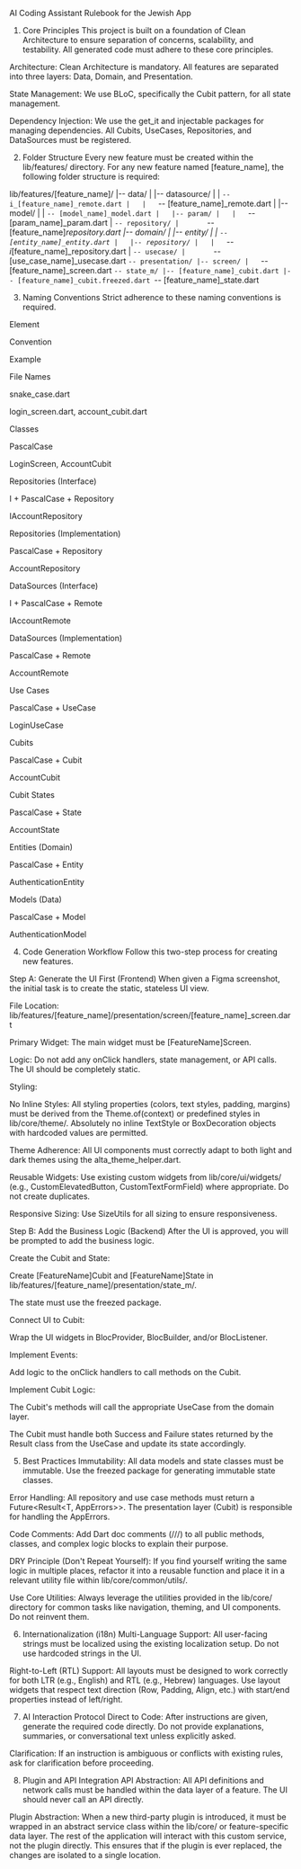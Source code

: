 AI Coding Assistant Rulebook for the Jewish App
1. Core Principles
This project is built on a foundation of Clean Architecture to ensure separation of concerns, scalability, and testability. All generated code must adhere to these core principles.

Architecture: Clean Architecture is mandatory. All features are separated into three layers: Data, Domain, and Presentation.

State Management: We use BLoC, specifically the Cubit pattern, for all state management.

Dependency Injection: We use the get_it and injectable packages for managing dependencies. All Cubits, UseCases, Repositories, and DataSources must be registered.

2. Folder Structure
Every new feature must be created within the lib/features/ directory. For any new feature named [feature_name], the following folder structure is required:

lib/features/[feature_name]/
|-- data/
|   |-- datasource/
|   |   `-- i_[feature_name]_remote.dart
|   |   `-- [feature_name]_remote.dart
|   |-- model/
|   |   `-- [model_name]_model.dart
|   |-- param/
|   |   `-- [param_name]_param.dart
|   `-- repository/
|       `-- [feature_name]_repository.dart
|-- domain/
|   |-- entity/
|   |   `-- [entity_name]_entity.dart
|   |-- repository/
|   |   `-- i_[feature_name]_repository.dart
|   `-- usecase/
|       `-- [use_case_name]_usecase.dart
`-- presentation/
    |-- screen/
    |   `-- [feature_name]_screen.dart
    `-- state_m/
        |-- [feature_name]_cubit.dart
        |-- [feature_name]_cubit.freezed.dart
        `-- [feature_name]_state.dart

3. Naming Conventions
Strict adherence to these naming conventions is required.

Element

Convention

Example

File Names

snake_case.dart

login_screen.dart, account_cubit.dart

Classes

PascalCase

LoginScreen, AccountCubit

Repositories (Interface)

I + PascalCase + Repository

IAccountRepository

Repositories (Implementation)

PascalCase + Repository

AccountRepository

DataSources (Interface)

I + PascalCase + Remote

IAccountRemote

DataSources (Implementation)

PascalCase + Remote

AccountRemote

Use Cases

PascalCase + UseCase

LoginUseCase

Cubits

PascalCase + Cubit

AccountCubit

Cubit States

PascalCase + State

AccountState

Entities (Domain)

PascalCase + Entity

AuthenticationEntity

Models (Data)

PascalCase + Model

AuthenticationModel

4. Code Generation Workflow
Follow this two-step process for creating new features.

Step A: Generate the UI First (Frontend)
When given a Figma screenshot, the initial task is to create the static, stateless UI view.

File Location: lib/features/[feature_name]/presentation/screen/[feature_name]_screen.dart

Primary Widget: The main widget must be [FeatureName]Screen.

Logic: Do not add any onClick handlers, state management, or API calls. The UI should be completely static.

Styling:

No Inline Styles: All styling properties (colors, text styles, padding, margins) must be derived from the Theme.of(context) or predefined styles in lib/core/theme/. Absolutely no inline TextStyle or BoxDecoration objects with hardcoded values are permitted.

Theme Adherence: All UI components must correctly adapt to both light and dark themes using the alta_theme_helper.dart.

Reusable Widgets: Use existing custom widgets from lib/core/ui/widgets/ (e.g., CustomElevatedButton, CustomTextFormField) where appropriate. Do not create duplicates.

Responsive Sizing: Use SizeUtils for all sizing to ensure responsiveness.

Step B: Add the Business Logic (Backend)
After the UI is approved, you will be prompted to add the business logic.

Create the Cubit and State:

Create [FeatureName]Cubit and [FeatureName]State in lib/features/[feature_name]/presentation/state_m/.

The state must use the freezed package.

Connect UI to Cubit:

Wrap the UI widgets in BlocProvider, BlocBuilder, and/or BlocListener.

Implement Events:

Add logic to the onClick handlers to call methods on the Cubit.

Implement Cubit Logic:

The Cubit's methods will call the appropriate UseCase from the domain layer.

The Cubit must handle both Success and Failure states returned by the Result class from the UseCase and update its state accordingly.

5. Best Practices
Immutability: All data models and state classes must be immutable. Use the freezed package for generating immutable state classes.

Error Handling: All repository and use case methods must return a Future<Result<T, AppErrors>>. The presentation layer (Cubit) is responsible for handling the AppErrors.

Code Comments: Add Dart doc comments (///) to all public methods, classes, and complex logic blocks to explain their purpose.

DRY Principle (Don't Repeat Yourself): If you find yourself writing the same logic in multiple places, refactor it into a reusable function and place it in a relevant utility file within lib/core/common/utils/.

Use Core Utilities: Always leverage the utilities provided in the lib/core/ directory for common tasks like navigation, theming, and UI components. Do not reinvent them.

6. Internationalization (i18n)
Multi-Language Support: All user-facing strings must be localized using the existing localization setup. Do not use hardcoded strings in the UI.

Right-to-Left (RTL) Support: All layouts must be designed to work correctly for both LTR (e.g., English) and RTL (e.g., Hebrew) languages. Use layout widgets that respect text direction (Row, Padding, Align, etc.) with start/end properties instead of left/right.

7. AI Interaction Protocol
Direct to Code: After instructions are given, generate the required code directly. Do not provide explanations, summaries, or conversational text unless explicitly asked.

Clarification: If an instruction is ambiguous or conflicts with existing rules, ask for clarification before proceeding.

8. Plugin and API Integration
API Abstraction: All API definitions and network calls must be handled within the data layer of a feature. The UI should never call an API directly.

Plugin Abstraction: When a new third-party plugin is introduced, it must be wrapped in an abstract service class within the lib/core/ or feature-specific data layer. The rest of the application will interact with this custom service, not the plugin directly. This ensures that if the plugin is ever replaced, the changes are isolated to a single location.